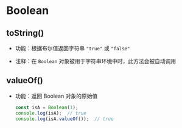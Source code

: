 # Boolean

## toString()

+ 功能：根据布尔值返回字符串 `"true"` 或 `"false"`

+ 注释：在 `Boolean` 对象被用于字符串环境中时，此方法会被自动调用

## valueOf()

+ 功能：返回 Boolean 对象的原始值

    ```js
    const isA = Boolean(1);
    console.log(isA);  // true
    console.log(isA.valueOf());  // true
    ```
